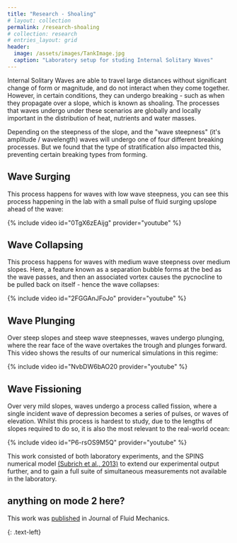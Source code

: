 ```yaml
---
title: "Research - Shoaling"
# layout: collection
permalink: /research-shoaling
# collection: research
# entries_layout: grid
header:
  image: /assets/images/TankImage.jpg
  caption: "Laboratory setup for studing Internal Solitary Waves"
---
```

Internal Solitary Waves are able to travel large distances without significant change of form or magnitude, and do not interact when they come together. However, in certain conditions, they can undergo breaking - such as when they propagate over a slope, which is known as shoaling. The processes that waves undergo under these scenarios are globally and locally important in the distribution of heat, nutrients and water masses. 

Depending on the steepness of the slope, and the "wave steepness" (it's amplitude / wavelength) waves will undergo one of four different breaking processes. But we found that the type of stratification also impacted this, preventing certain breaking types from forming. 

## Wave Surging
This process happens for waves with low wave steepness, you can see this process happening in the lab with a small pulse of fluid surging upslope ahead of the wave:
<div style="width:650px; float: center">
	{% include video id="0TgX6zEAijg" provider="youtube" %}
</div>

## Wave Collapsing
This process happens for waves with medium wave steepness over medium slopes. Here, a feature known as a separation bubble forms at the bed as the wave passes, and then an associated vortex causes the pycnocline to be pulled back on itself - hence the wave collapses:
<div style="width:650px; float: center">
	{% include video id="2FGGAnJFoJo" provider="youtube" %}
</div>

## Wave Plunging
Over steep slopes and steep wave steepnesses, waves undergo plunging, where the rear face of the wave overtakes the trough and plunges forward. This video shows the results of our numerical simulations in this regime:
<div style="width:650px; float: center">
	{% include video id="NvbDW6bAO20 provider="youtube" %}
</div>

## Wave Fissioning
Over very mild slopes, waves undergo a process called fission, where a single incident wave of depression becomes a series of pulses, or waves of elevation. Whilst this process is hardest to study, due to the lengths of slopes required to do so, it is also the most relevant to the real-world ocean:
<div style="width:650px; float: center">
	{% include video id="P6-rsOS9M5Q" provider="youtube" %}
</div>


This work consisted of both laboratory experiments, and the SPINS numerical model [(Subrich et al., 2013)](https://doi.org/10.1002/fld.3788) to extend our experimental output further, and to gain a full suite of simultaneous measurements not available in the laboratory.
## anything on mode 2 here?
This work was [published](https://doi.org/10.1017/jfm.2021.1049) in Journal of Fluid Mechanics.

{: .text-left}


